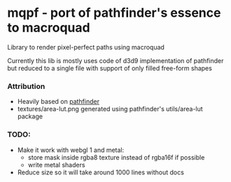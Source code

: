 # mqpf - port of pathfinder's essence to macroquad

Library to render pixel-perfect paths using macroquad

Currently this lib is mostly uses code of d3d9 implementation of pathfinder but reduced to a single file with support of only filled free-form shapes

### Attribution
- Heavily based on [pathfinder](https://github.com/servo/pathfinder)
- textures/area-lut.png generated using pathfinder's utils/area-lut package

### TODO:
- Make it work with webgl 1 and metal:
    - store mask inside rgba8 texture instead of rgba16f if possible
    - write metal shaders
- Reduce size so it will take around 1000 lines without docs